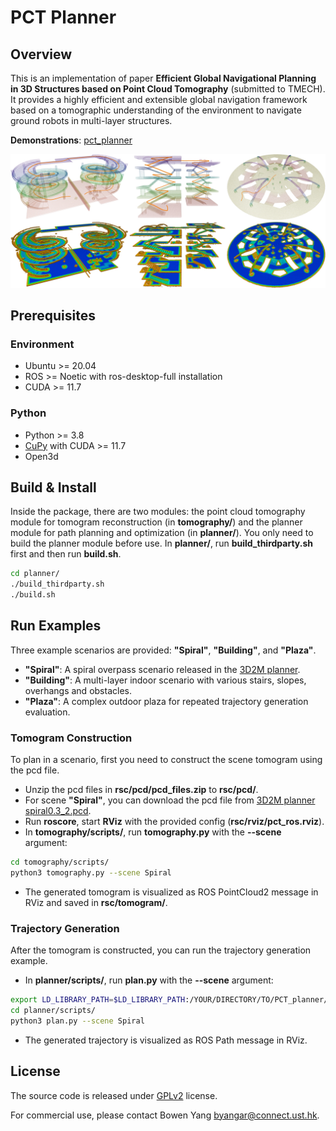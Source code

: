 # PCT Planner

## Overview

This is an implementation of paper **Efficient Global Navigational Planning in 3D Structures based on Point Cloud Tomography** (submitted to TMECH).
It provides a highly efficient and extensible global navigation framework based on a tomographic understanding of the environment to navigate ground robots in multi-layer structures.

**Demonstrations**: [pct_planner](https://byangw.github.io/projects/tmech2024/)

![demo](rsc/docs/demo.png)

## Prerequisites

### Environment

- Ubuntu >= 20.04
- ROS >= Noetic with ros-desktop-full installation
- CUDA >= 11.7

### Python

- Python >= 3.8
- [CuPy](https://docs.cupy.dev/en/stable/install.html) with CUDA >= 11.7
- Open3d

## Build & Install

Inside the package, there are two modules: the point cloud tomography module for tomogram reconstruction (in **tomography/**) and the planner module for path planning and optimization (in **planner/**).
You only need to build the planner module before use.
In **planner/**, run **build_thirdparty.sh** first and then run **build.sh**. 

```bash
cd planner/
./build_thirdparty.sh
./build.sh
```

## Run Examples

Three example scenarios are provided: **"Spiral"**, **"Building"**, and **"Plaza"**.
- **"Spiral"**: A spiral overpass scenario released in the [3D2M planner](https://github.com/ZJU-FAST-Lab/3D2M-planner).
- **"Building"**: A multi-layer indoor scenario with various stairs, slopes, overhangs and obstacles.
- **"Plaza"**: A complex outdoor plaza for repeated trajectory generation evaluation.

### Tomogram Construction

To plan in a scenario, first you need to construct the scene tomogram using the pcd file.
- Unzip the pcd files in **rsc/pcd/pcd_files.zip** to **rsc/pcd/**.
- For scene **"Spiral"**, you can download the pcd file from [3D2M planner spiral0.3_2.pcd](https://github.com/ZJU-FAST-Lab/3D2M-planner/tree/main/planner/src/read_pcd/PCDFiles).
- Run **roscore**, start **RViz** with the provided config (**rsc/rviz/pct_ros.rviz**). 
- In **tomography/scripts/**, run **tomography.py** with the **--scene** argument:

```bash
cd tomography/scripts/
python3 tomography.py --scene Spiral
```

- The generated tomogram is visualized as ROS PointCloud2 message in RViz and saved in **rsc/tomogram/**.

### Trajectory Generation 

After the tomogram is constructed, you can run the trajectory generation example.
- In **planner/scripts/**, run **plan.py** with the **--scene** argument:

```bash
export LD_LIBRARY_PATH=$LD_LIBRARY_PATH:/YOUR/DIRECTORY/TO/PCT_planner/planner/lib/3rdparty/gtsam-4.1.1/install/lib
cd planner/scripts/
python3 plan.py --scene Spiral
```

- The generated trajectory is visualized as ROS Path message in RViz.

## License

The source code is released under [GPLv2](http://www.gnu.org/licenses/) license.

For commercial use, please contact Bowen Yang [byangar@connect.ust.hk](mailto:byangar@connect.ust.hk).